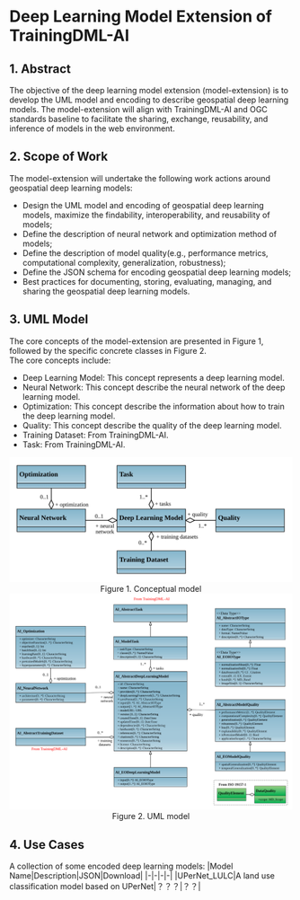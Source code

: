 # Deep Learning Model Extension of TrainingDML-AI

## 1. Abstract
The objective of the deep learning model extension (model-extension) is to develop the UML model and encoding to describe geospatial deep learning models. The model-extension will align with TrainingDML-AI and OGC standards baseline to facilitate the sharing, exchange, reusability, and inference of models in the web environment.

## 2. Scope of Work
The model-extension will undertake the following work actions around geospatial deep learning models:
- Design the UML model and encoding of geospatial deep learning models, maximize the findability, interoperability, and reusability of models;
- Define the description of neural network and optimization method of models;
- Define the description of model quality(e.g., performance metrics, computational complexity, generalization, robustness);
- Define the JSON schema for encoding geospatial deep learning models;
- Best practices for documenting, storing, evaluating, managing, and sharing the geospatial deep learning models.

## 3. UML Model
The core concepts of the model-extension are presented in Figure 1, followed by the specific concrete classes in Figure 2.      
The core concepts include:
- Deep Learning Model: This concept represents a deep learning model.
- Neural Network: This concept describe the neural network of the deep learning model.
- Optimization: This concept describe the information about how to train the deep learning model.
- Quality: This concept describe the quality of the deep learning model.
- Training Dataset: From TrainingDML-AI.
- Task: From TrainingDML-AI.
<div align=center>
<img width="600" src="UML/Conceptual Model.svg"/>
</div>
<div align=center> Figure 1. Conceptual model</div>

<div align=center>
<img width="900" src="UML/UML Model.svg"/>
</div>
<div align=center> Figure 2. UML model</div>

## 4. Use Cases
A collection of some encoded deep learning models:
|Model Name|Description|JSON|Download|
|-|-|-|-|
|UPerNet_LULC|A land use classification model based on UPerNet|？？？|？？|





